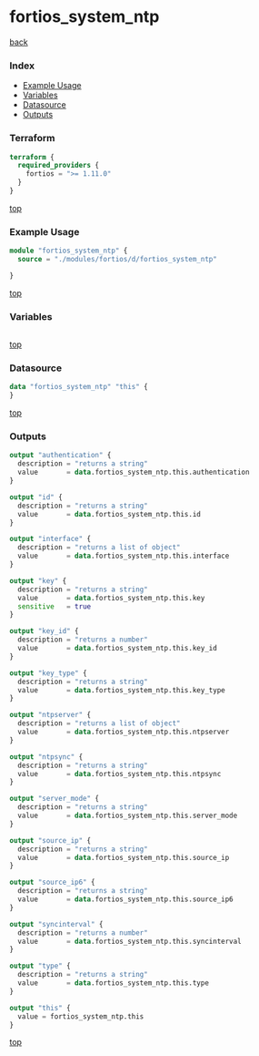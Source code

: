 # fortios_system_ntp

[back](../fortios.md)

### Index

- [Example Usage](#example-usage)
- [Variables](#variables)
- [Datasource](#datasource)
- [Outputs](#outputs)

### Terraform

```terraform
terraform {
  required_providers {
    fortios = ">= 1.11.0"
  }
}
```

[top](#index)

### Example Usage

```terraform
module "fortios_system_ntp" {
  source = "./modules/fortios/d/fortios_system_ntp"

}
```

[top](#index)

### Variables

```terraform
```

[top](#index)

### Datasource

```terraform
data "fortios_system_ntp" "this" {
}
```

[top](#index)

### Outputs

```terraform
output "authentication" {
  description = "returns a string"
  value       = data.fortios_system_ntp.this.authentication
}

output "id" {
  description = "returns a string"
  value       = data.fortios_system_ntp.this.id
}

output "interface" {
  description = "returns a list of object"
  value       = data.fortios_system_ntp.this.interface
}

output "key" {
  description = "returns a string"
  value       = data.fortios_system_ntp.this.key
  sensitive   = true
}

output "key_id" {
  description = "returns a number"
  value       = data.fortios_system_ntp.this.key_id
}

output "key_type" {
  description = "returns a string"
  value       = data.fortios_system_ntp.this.key_type
}

output "ntpserver" {
  description = "returns a list of object"
  value       = data.fortios_system_ntp.this.ntpserver
}

output "ntpsync" {
  description = "returns a string"
  value       = data.fortios_system_ntp.this.ntpsync
}

output "server_mode" {
  description = "returns a string"
  value       = data.fortios_system_ntp.this.server_mode
}

output "source_ip" {
  description = "returns a string"
  value       = data.fortios_system_ntp.this.source_ip
}

output "source_ip6" {
  description = "returns a string"
  value       = data.fortios_system_ntp.this.source_ip6
}

output "syncinterval" {
  description = "returns a number"
  value       = data.fortios_system_ntp.this.syncinterval
}

output "type" {
  description = "returns a string"
  value       = data.fortios_system_ntp.this.type
}

output "this" {
  value = fortios_system_ntp.this
}
```

[top](#index)
